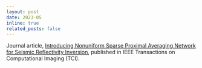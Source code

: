 ```yaml
---
layout: post
date: 2023-05
inline: true
related_posts: false
---
```


Journal article, [Introducing Nonuniform Sparse Proximal Averaging Network for Seismic Reflectivity Inversion](https://ieeexplore.ieee.org/document/10136751), published in IEEE Transactions on Computational Imaging (TCI).